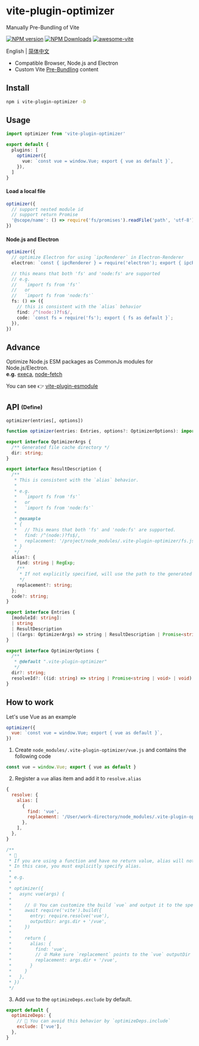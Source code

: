 # vite-plugin-optimizer

Manually Pre-Bundling of Vite

[![NPM version](https://img.shields.io/npm/v/vite-plugin-optimizer.svg)](https://npmjs.org/package/vite-plugin-optimizer)
[![NPM Downloads](https://img.shields.io/npm/dm/vite-plugin-optimizer.svg)](https://npmjs.org/package/vite-plugin-optimizer)
[![awesome-vite](https://awesome.re/badge.svg)](https://github.com/vitejs/awesome-vite)

English | [简体中文](https://github.com/vite-plugin/vite-plugin-optimizer/blob/main/README.zh-CN.md)

- Compatible Browser, Node.js and Electron
- Custom Vite [Pre-Bundling](https://vitejs.dev/guide/dep-pre-bundling.html) content

## Install

```bash
npm i vite-plugin-optimizer -D
```

## Usage

```ts
import optimizer from 'vite-plugin-optimizer'

export default {
  plugins: [
    optimizer({
      vue: `const vue = window.Vue; export { vue as default }`,
    }),
  ]
}
```

#### Load a local file

```ts
optimizer({
  // support nested module id
  // support return Promise
  '@scope/name': () => require('fs/promises').readFile('path', 'utf-8'),
})
```

#### Node.js and Electron

```ts
optimizer({
  // optimize Electron for using `ipcRenderer` in Electron-Renderer
  electron: `const { ipcRenderer } = require('electron'); export { ipcRenderer };`,

  // this means that both 'fs' and 'node:fs' are supported
  // e.g.
  //   `import fs from 'fs'`
  //   or
  //   `import fs from 'node:fs'`
  fs: () => ({
    // this is consistent with the `alias` behavior
    find: /^(node:)?fs$/,
    code: `const fs = require('fs'); export { fs as default }`;
  }),
})
```

## Advance

Optimize Node.js ESM packages as CommonJs modules for Node.js/Electron.  
**e.g.** [execa](https://www.npmjs.com/package/execa), [node-fetch](https://www.npmjs.com/package/node-fetch)

You can see 👉 [vite-plugin-esmodule](https://github.com/vite-plugin/vite-plugin-esmodule)

## API <sub><sup>(Define)</sup></sub>

`optimizer(entries[, options])`

```ts
function optimizer(entries: Entries, options?: OptimizerOptions): import('vite').Plugin;
```

```ts
export interface OptimizerArgs {
  /** Generated file cache directory */
  dir: string;
}

export interface ResultDescription {
  /**
   * This is consistent with the `alias` behavior.
   * 
   * e.g.  
   *   `import fs from 'fs'`  
   *   or  
   *   `import fs from 'node:fs'`  
   * 
   * @example
   * {
   *   // This means that both 'fs' and 'node:fs' are supported.
   *   find: /^(node:)?fs$/,
   *   replacement: '/project/node_modules/.vite-plugin-optimizer/fs.js',
   * }
   */
  alias?: {
    find: string | RegExp;
    /**
     * If not explicitly specified, will use the path to the generated file as the default.
     */
    replacement?: string;
  };
  code?: string;
}

export interface Entries {
  [moduleId: string]:
  | string
  | ResultDescription
  | ((args: OptimizerArgs) => string | ResultDescription | Promise<string | ResultDescription | void> | void);
}

export interface OptimizerOptions {
  /**
   * @default ".vite-plugin-optimizer"
   */
  dir?: string;
  resolveId?: ((id: string) => string | Promise<string | void> | void);
}
```

## How to work

Let's use Vue as an example

```js
optimizer({
  vue: `const vue = window.Vue; export { vue as default }`,
})
```

1. Create `node_modules/.vite-plugin-optimizer/vue.js` and contains the following code

```js
const vue = window.Vue; export { vue as default }
```

2. Register a `vue` alias item and add it to `resolve.alias`

```js
{
  resolve: {
    alias: [
      {
        find: 'vue',
        replacement: '/User/work-directory/node_modules/.vite-plugin-optimizer/vue',
      },
    ],
  },
}

/**
 * 🚧
 * If you are using a function and have no return value, alias will not be registered.
 * In this case, you must explicitly specify alias.
 * 
 * e.g.
 * 
 * optimizer({
 *   async vue(args) {
 * 
 *     // ① You can customize the build `vue` and output it to the specified folder.
 *     await require('vite').build({
 *       entry: require.resolve('vue'),
 *       outputDir: args.dir + '/vue',
 *     })
 * 
 *     return {
 *       alias: {
 *         find: 'vue',
 *         // ② Make sure `replacement` points to the `vue` outputDir
 *         replacement: args.dir + '/vue',
 *       }
 *     }
 *   },
 * })
 */
```

3. Add `vue` to the `optimizeDeps.exclude` by default.  

```js
export default {
  optimizeDeps: {
    // 🚧 You can avoid this behavior by `optimizeDeps.include`
    exclude: ['vue'],
  },
}
```
